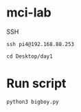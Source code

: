 # mci-lab

SSH

```
ssh pi4@192.168.88.253
```

```
cd Desktop/day1
```

# Run script

```
python3 bigboy.py
```
